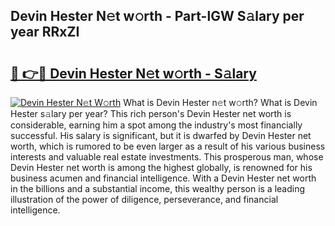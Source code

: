 ## Devin Hester N𝚎t w𝚘rth - Part-lGW S𝚊lary per year RRxZI

# <h2><a href="http://gc2nylm.nevu.top/?p=Devin+Hester">🔗 👉🔴 Devin Hester N𝚎t w𝚘rth - S𝚊lary</a></h2>

[![Devin Hester N𝚎t W𝚘rth](https://i.imgur.com/Oavwk0R.jpeg)](http://gc2nylm.nevu.top/?p=Devin+Hester)
What is Devin Hester n𝚎t w𝚘rth? What is Devin Hester s𝚊lary per year?
This rich person's Devin Hester net worth is considerable, earning him a spot among the industry's most financially successful. His salary is significant, but it is dwarfed by Devin Hester net worth, which is rumored to be even larger as a result of his various business interests and valuable real estate investments. This prosperous man, whose Devin Hester net worth is among the highest globally, is renowned for his business acumen and financial intelligence. With a Devin Hester net worth in the billions and a substantial income, this wealthy person is a leading illustration of the power of diligence, perseverance, and financial intelligence.
